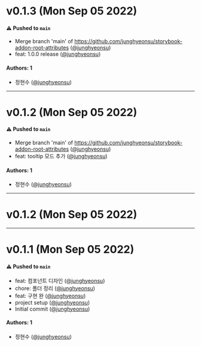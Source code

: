 # v0.1.3 (Mon Sep 05 2022)

#### ⚠️ Pushed to `main`

- Merge branch 'main' of https://github.com/junghyeonsu/storybook-addon-root-attributes ([@junghyeonsu](https://github.com/junghyeonsu))
- feat: 1.0.0 release ([@junghyeonsu](https://github.com/junghyeonsu))

#### Authors: 1

- 정현수 ([@junghyeonsu](https://github.com/junghyeonsu))

---

# v0.1.2 (Mon Sep 05 2022)

#### ⚠️ Pushed to `main`

- Merge branch 'main' of https://github.com/junghyeonsu/storybook-addon-root-attributes ([@junghyeonsu](https://github.com/junghyeonsu))
- feat: tooltip 모드 추가 ([@junghyeonsu](https://github.com/junghyeonsu))

#### Authors: 1

- 정현수 ([@junghyeonsu](https://github.com/junghyeonsu))

---

# v0.1.2 (Mon Sep 05 2022)

---

# v0.1.1 (Mon Sep 05 2022)

#### ⚠️ Pushed to `main`

- feat: 컴포넌트 디자인 ([@junghyeonsu](https://github.com/junghyeonsu))
- chore: 폴더 정리 ([@junghyeonsu](https://github.com/junghyeonsu))
- feat: 구현 완 ([@junghyeonsu](https://github.com/junghyeonsu))
- project setup ([@junghyeonsu](https://github.com/junghyeonsu))
- Initial commit ([@junghyeonsu](https://github.com/junghyeonsu))

#### Authors: 1

- 정현수 ([@junghyeonsu](https://github.com/junghyeonsu))
